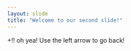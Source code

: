 ```yaml
---
layout: slide
title: "Welcome to our second slide!"
---
```

+!! oh yea!
Use the left arrow to go back!
